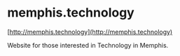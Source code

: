 memphis.technology
==

[http://memphis.technology](http://memphis.technology)

Website for those interested in Technology in Memphis.